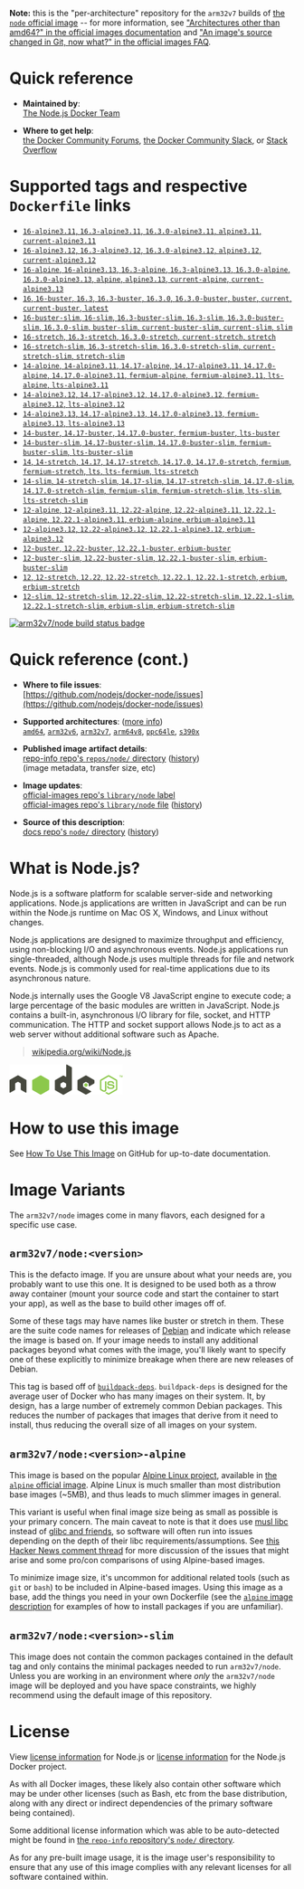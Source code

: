 <!--

********************************************************************************

WARNING:

    DO NOT EDIT "node/README.md"

    IT IS AUTO-GENERATED

    (from the other files in "node/" combined with a set of templates)

********************************************************************************

-->

**Note:** this is the "per-architecture" repository for the `arm32v7` builds of [the `node` official image](https://hub.docker.com/_/node) -- for more information, see ["Architectures other than amd64?" in the official images documentation](https://github.com/docker-library/official-images#architectures-other-than-amd64) and ["An image's source changed in Git, now what?" in the official images FAQ](https://github.com/docker-library/faq#an-images-source-changed-in-git-now-what).

# Quick reference

-	**Maintained by**:  
	[The Node.js Docker Team](https://github.com/nodejs/docker-node)

-	**Where to get help**:  
	[the Docker Community Forums](https://forums.docker.com/), [the Docker Community Slack](https://dockr.ly/slack), or [Stack Overflow](https://stackoverflow.com/search?tab=newest&q=docker)

# Supported tags and respective `Dockerfile` links

-	[`16-alpine3.11`, `16.3-alpine3.11`, `16.3.0-alpine3.11`, `alpine3.11`, `current-alpine3.11`](https://github.com/nodejs/docker-node/blob/8d77359e4f20c45829f7d7399b76a5eb99eff4da/16/alpine3.11/Dockerfile)
-	[`16-alpine3.12`, `16.3-alpine3.12`, `16.3.0-alpine3.12`, `alpine3.12`, `current-alpine3.12`](https://github.com/nodejs/docker-node/blob/8d77359e4f20c45829f7d7399b76a5eb99eff4da/16/alpine3.12/Dockerfile)
-	[`16-alpine`, `16-alpine3.13`, `16.3-alpine`, `16.3-alpine3.13`, `16.3.0-alpine`, `16.3.0-alpine3.13`, `alpine`, `alpine3.13`, `current-alpine`, `current-alpine3.13`](https://github.com/nodejs/docker-node/blob/8d77359e4f20c45829f7d7399b76a5eb99eff4da/16/alpine3.13/Dockerfile)
-	[`16`, `16-buster`, `16.3`, `16.3-buster`, `16.3.0`, `16.3.0-buster`, `buster`, `current`, `current-buster`, `latest`](https://github.com/nodejs/docker-node/blob/8d77359e4f20c45829f7d7399b76a5eb99eff4da/16/buster/Dockerfile)
-	[`16-buster-slim`, `16-slim`, `16.3-buster-slim`, `16.3-slim`, `16.3.0-buster-slim`, `16.3.0-slim`, `buster-slim`, `current-buster-slim`, `current-slim`, `slim`](https://github.com/nodejs/docker-node/blob/8d77359e4f20c45829f7d7399b76a5eb99eff4da/16/buster-slim/Dockerfile)
-	[`16-stretch`, `16.3-stretch`, `16.3.0-stretch`, `current-stretch`, `stretch`](https://github.com/nodejs/docker-node/blob/8d77359e4f20c45829f7d7399b76a5eb99eff4da/16/stretch/Dockerfile)
-	[`16-stretch-slim`, `16.3-stretch-slim`, `16.3.0-stretch-slim`, `current-stretch-slim`, `stretch-slim`](https://github.com/nodejs/docker-node/blob/8d77359e4f20c45829f7d7399b76a5eb99eff4da/16/stretch-slim/Dockerfile)
-	[`14-alpine`, `14-alpine3.11`, `14.17-alpine`, `14.17-alpine3.11`, `14.17.0-alpine`, `14.17.0-alpine3.11`, `fermium-alpine`, `fermium-alpine3.11`, `lts-alpine`, `lts-alpine3.11`](https://github.com/nodejs/docker-node/blob/b1035ac19bad5a92e9bc48c1b53ea37572c88cfc/14/alpine3.11/Dockerfile)
-	[`14-alpine3.12`, `14.17-alpine3.12`, `14.17.0-alpine3.12`, `fermium-alpine3.12`, `lts-alpine3.12`](https://github.com/nodejs/docker-node/blob/b1035ac19bad5a92e9bc48c1b53ea37572c88cfc/14/alpine3.12/Dockerfile)
-	[`14-alpine3.13`, `14.17-alpine3.13`, `14.17.0-alpine3.13`, `fermium-alpine3.13`, `lts-alpine3.13`](https://github.com/nodejs/docker-node/blob/b1035ac19bad5a92e9bc48c1b53ea37572c88cfc/14/alpine3.13/Dockerfile)
-	[`14-buster`, `14.17-buster`, `14.17.0-buster`, `fermium-buster`, `lts-buster`](https://github.com/nodejs/docker-node/blob/b1035ac19bad5a92e9bc48c1b53ea37572c88cfc/14/buster/Dockerfile)
-	[`14-buster-slim`, `14.17-buster-slim`, `14.17.0-buster-slim`, `fermium-buster-slim`, `lts-buster-slim`](https://github.com/nodejs/docker-node/blob/b1035ac19bad5a92e9bc48c1b53ea37572c88cfc/14/buster-slim/Dockerfile)
-	[`14`, `14-stretch`, `14.17`, `14.17-stretch`, `14.17.0`, `14.17.0-stretch`, `fermium`, `fermium-stretch`, `lts`, `lts-fermium`, `lts-stretch`](https://github.com/nodejs/docker-node/blob/b1035ac19bad5a92e9bc48c1b53ea37572c88cfc/14/stretch/Dockerfile)
-	[`14-slim`, `14-stretch-slim`, `14.17-slim`, `14.17-stretch-slim`, `14.17.0-slim`, `14.17.0-stretch-slim`, `fermium-slim`, `fermium-stretch-slim`, `lts-slim`, `lts-stretch-slim`](https://github.com/nodejs/docker-node/blob/b1035ac19bad5a92e9bc48c1b53ea37572c88cfc/14/stretch-slim/Dockerfile)
-	[`12-alpine`, `12-alpine3.11`, `12.22-alpine`, `12.22-alpine3.11`, `12.22.1-alpine`, `12.22.1-alpine3.11`, `erbium-alpine`, `erbium-alpine3.11`](https://github.com/nodejs/docker-node/blob/31246f5f779cafa0930a1db04bd00d875d6a940d/12/alpine3.11/Dockerfile)
-	[`12-alpine3.12`, `12.22-alpine3.12`, `12.22.1-alpine3.12`, `erbium-alpine3.12`](https://github.com/nodejs/docker-node/blob/31246f5f779cafa0930a1db04bd00d875d6a940d/12/alpine3.12/Dockerfile)
-	[`12-buster`, `12.22-buster`, `12.22.1-buster`, `erbium-buster`](https://github.com/nodejs/docker-node/blob/31246f5f779cafa0930a1db04bd00d875d6a940d/12/buster/Dockerfile)
-	[`12-buster-slim`, `12.22-buster-slim`, `12.22.1-buster-slim`, `erbium-buster-slim`](https://github.com/nodejs/docker-node/blob/31246f5f779cafa0930a1db04bd00d875d6a940d/12/buster-slim/Dockerfile)
-	[`12`, `12-stretch`, `12.22`, `12.22-stretch`, `12.22.1`, `12.22.1-stretch`, `erbium`, `erbium-stretch`](https://github.com/nodejs/docker-node/blob/31246f5f779cafa0930a1db04bd00d875d6a940d/12/stretch/Dockerfile)
-	[`12-slim`, `12-stretch-slim`, `12.22-slim`, `12.22-stretch-slim`, `12.22.1-slim`, `12.22.1-stretch-slim`, `erbium-slim`, `erbium-stretch-slim`](https://github.com/nodejs/docker-node/blob/31246f5f779cafa0930a1db04bd00d875d6a940d/12/stretch-slim/Dockerfile)

[![arm32v7/node build status badge](https://img.shields.io/jenkins/s/https/doi-janky.infosiftr.net/job/multiarch/job/arm32v7/job/node.svg?label=arm32v7/node%20%20build%20job)](https://doi-janky.infosiftr.net/job/multiarch/job/arm32v7/job/node/)

# Quick reference (cont.)

-	**Where to file issues**:  
	[https://github.com/nodejs/docker-node/issues](https://github.com/nodejs/docker-node/issues)

-	**Supported architectures**: ([more info](https://github.com/docker-library/official-images#architectures-other-than-amd64))  
	[`amd64`](https://hub.docker.com/r/amd64/node/), [`arm32v6`](https://hub.docker.com/r/arm32v6/node/), [`arm32v7`](https://hub.docker.com/r/arm32v7/node/), [`arm64v8`](https://hub.docker.com/r/arm64v8/node/), [`ppc64le`](https://hub.docker.com/r/ppc64le/node/), [`s390x`](https://hub.docker.com/r/s390x/node/)

-	**Published image artifact details**:  
	[repo-info repo's `repos/node/` directory](https://github.com/docker-library/repo-info/blob/master/repos/node) ([history](https://github.com/docker-library/repo-info/commits/master/repos/node))  
	(image metadata, transfer size, etc)

-	**Image updates**:  
	[official-images repo's `library/node` label](https://github.com/docker-library/official-images/issues?q=label%3Alibrary%2Fnode)  
	[official-images repo's `library/node` file](https://github.com/docker-library/official-images/blob/master/library/node) ([history](https://github.com/docker-library/official-images/commits/master/library/node))

-	**Source of this description**:  
	[docs repo's `node/` directory](https://github.com/docker-library/docs/tree/master/node) ([history](https://github.com/docker-library/docs/commits/master/node))

# What is Node.js?

Node.js is a software platform for scalable server-side and networking applications. Node.js applications are written in JavaScript and can be run within the Node.js runtime on Mac OS X, Windows, and Linux without changes.

Node.js applications are designed to maximize throughput and efficiency, using non-blocking I/O and asynchronous events. Node.js applications run single-threaded, although Node.js uses multiple threads for file and network events. Node.js is commonly used for real-time applications due to its asynchronous nature.

Node.js internally uses the Google V8 JavaScript engine to execute code; a large percentage of the basic modules are written in JavaScript. Node.js contains a built-in, asynchronous I/O library for file, socket, and HTTP communication. The HTTP and socket support allows Node.js to act as a web server without additional software such as Apache.

> [wikipedia.org/wiki/Node.js](https://en.wikipedia.org/wiki/Node.js)

![logo](https://raw.githubusercontent.com/docker-library/docs/01c12653951b2fe592c1f93a13b4e289ada0e3a1/node/logo.png)

# How to use this image

See [How To Use This Image](https://github.com/nodejs/docker-node/blob/master/README.md#how-to-use-this-image) on GitHub for up-to-date documentation.

# Image Variants

The `arm32v7/node` images come in many flavors, each designed for a specific use case.

## `arm32v7/node:<version>`

This is the defacto image. If you are unsure about what your needs are, you probably want to use this one. It is designed to be used both as a throw away container (mount your source code and start the container to start your app), as well as the base to build other images off of.

Some of these tags may have names like buster or stretch in them. These are the suite code names for releases of [Debian](https://wiki.debian.org/DebianReleases) and indicate which release the image is based on. If your image needs to install any additional packages beyond what comes with the image, you'll likely want to specify one of these explicitly to minimize breakage when there are new releases of Debian.

This tag is based off of [`buildpack-deps`](https://hub.docker.com/_/buildpack-deps/). `buildpack-deps` is designed for the average user of Docker who has many images on their system. It, by design, has a large number of extremely common Debian packages. This reduces the number of packages that images that derive from it need to install, thus reducing the overall size of all images on your system.

## `arm32v7/node:<version>-alpine`

This image is based on the popular [Alpine Linux project](https://alpinelinux.org), available in [the `alpine` official image](https://hub.docker.com/_/alpine). Alpine Linux is much smaller than most distribution base images (~5MB), and thus leads to much slimmer images in general.

This variant is useful when final image size being as small as possible is your primary concern. The main caveat to note is that it does use [musl libc](https://musl.libc.org) instead of [glibc and friends](https://www.etalabs.net/compare_libcs.html), so software will often run into issues depending on the depth of their libc requirements/assumptions. See [this Hacker News comment thread](https://news.ycombinator.com/item?id=10782897) for more discussion of the issues that might arise and some pro/con comparisons of using Alpine-based images.

To minimize image size, it's uncommon for additional related tools (such as `git` or `bash`) to be included in Alpine-based images. Using this image as a base, add the things you need in your own Dockerfile (see the [`alpine` image description](https://hub.docker.com/_/alpine/) for examples of how to install packages if you are unfamiliar).

## `arm32v7/node:<version>-slim`

This image does not contain the common packages contained in the default tag and only contains the minimal packages needed to run `arm32v7/node`. Unless you are working in an environment where *only* the `arm32v7/node` image will be deployed and you have space constraints, we highly recommend using the default image of this repository.

# License

View [license information](https://github.com/nodejs/node/blob/master/LICENSE) for Node.js or [license information](https://github.com/nodejs/docker-node/blob/master/LICENSE) for the Node.js Docker project.

As with all Docker images, these likely also contain other software which may be under other licenses (such as Bash, etc from the base distribution, along with any direct or indirect dependencies of the primary software being contained).

Some additional license information which was able to be auto-detected might be found in [the `repo-info` repository's `node/` directory](https://github.com/docker-library/repo-info/tree/master/repos/node).

As for any pre-built image usage, it is the image user's responsibility to ensure that any use of this image complies with any relevant licenses for all software contained within.

